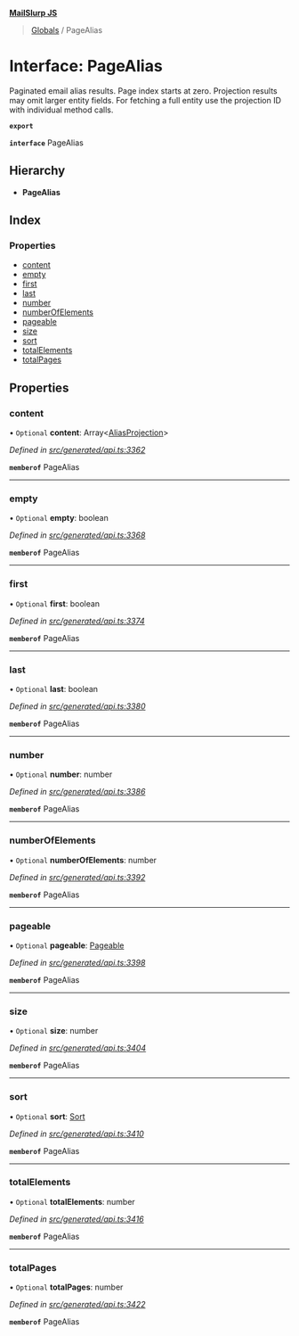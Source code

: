 **[MailSlurp JS](../README.md)**

> [Globals](../README.md) / PageAlias

# Interface: PageAlias

Paginated email alias results. Page index starts at zero. Projection results may omit larger entity fields. For fetching a full entity use the projection ID with individual method calls.

**`export`** 

**`interface`** PageAlias

## Hierarchy

* **PageAlias**

## Index

### Properties

* [content](pagealias.md#content)
* [empty](pagealias.md#empty)
* [first](pagealias.md#first)
* [last](pagealias.md#last)
* [number](pagealias.md#number)
* [numberOfElements](pagealias.md#numberofelements)
* [pageable](pagealias.md#pageable)
* [size](pagealias.md#size)
* [sort](pagealias.md#sort)
* [totalElements](pagealias.md#totalelements)
* [totalPages](pagealias.md#totalpages)

## Properties

### content

• `Optional` **content**: Array\<[AliasProjection](aliasprojection.md)>

*Defined in [src/generated/api.ts:3362](https://github.com/mailslurp/mailslurp-client/blob/98c6efc/src/generated/api.ts#L3362)*

**`memberof`** PageAlias

___

### empty

• `Optional` **empty**: boolean

*Defined in [src/generated/api.ts:3368](https://github.com/mailslurp/mailslurp-client/blob/98c6efc/src/generated/api.ts#L3368)*

**`memberof`** PageAlias

___

### first

• `Optional` **first**: boolean

*Defined in [src/generated/api.ts:3374](https://github.com/mailslurp/mailslurp-client/blob/98c6efc/src/generated/api.ts#L3374)*

**`memberof`** PageAlias

___

### last

• `Optional` **last**: boolean

*Defined in [src/generated/api.ts:3380](https://github.com/mailslurp/mailslurp-client/blob/98c6efc/src/generated/api.ts#L3380)*

**`memberof`** PageAlias

___

### number

• `Optional` **number**: number

*Defined in [src/generated/api.ts:3386](https://github.com/mailslurp/mailslurp-client/blob/98c6efc/src/generated/api.ts#L3386)*

**`memberof`** PageAlias

___

### numberOfElements

• `Optional` **numberOfElements**: number

*Defined in [src/generated/api.ts:3392](https://github.com/mailslurp/mailslurp-client/blob/98c6efc/src/generated/api.ts#L3392)*

**`memberof`** PageAlias

___

### pageable

• `Optional` **pageable**: [Pageable](pageable.md)

*Defined in [src/generated/api.ts:3398](https://github.com/mailslurp/mailslurp-client/blob/98c6efc/src/generated/api.ts#L3398)*

**`memberof`** PageAlias

___

### size

• `Optional` **size**: number

*Defined in [src/generated/api.ts:3404](https://github.com/mailslurp/mailslurp-client/blob/98c6efc/src/generated/api.ts#L3404)*

**`memberof`** PageAlias

___

### sort

• `Optional` **sort**: [Sort](sort.md)

*Defined in [src/generated/api.ts:3410](https://github.com/mailslurp/mailslurp-client/blob/98c6efc/src/generated/api.ts#L3410)*

**`memberof`** PageAlias

___

### totalElements

• `Optional` **totalElements**: number

*Defined in [src/generated/api.ts:3416](https://github.com/mailslurp/mailslurp-client/blob/98c6efc/src/generated/api.ts#L3416)*

**`memberof`** PageAlias

___

### totalPages

• `Optional` **totalPages**: number

*Defined in [src/generated/api.ts:3422](https://github.com/mailslurp/mailslurp-client/blob/98c6efc/src/generated/api.ts#L3422)*

**`memberof`** PageAlias

